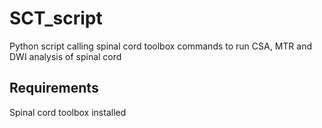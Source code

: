 # SCT_script
Python script calling spinal cord toolbox commands to run CSA, MTR and DWI analysis of spinal cord

## Requirements
Spinal cord toolbox installed


